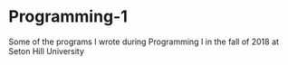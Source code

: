 # Programming-1
Some of the programs I wrote during Programming I in the fall of 2018 at Seton Hill University
